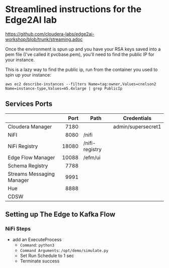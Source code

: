 # Streamlined instructions for the Edge2AI lab

https://github.com/cloudera-labs/edge2ai-workshop/blob/trunk/streaming.adoc


Once the environment is spun up and you have your RSA keys saved into a pem file (I've called it pvcbase.pem), you'll need to find the public IP for your instance.

This is a lazy way to find the public ip, run from the container you used to spin up your instance:
```
aws ec2 describe-instances --filters Name=tag:owner,Values=cnelson2 Name=instance-type,Values=m5.4xlarge | grep PublicIp
```

## Services Ports
|                           	|  Port 	| Path           	| Credentials        	|
|---------------------------	|------:	|----------------	|--------------------	|
| Cloudera Manager          	| 7180  	|                	| admin/supersecret1 	|
| NiFI                      	| 8080  	| /nifi          	|                    	|
| NiFi Registry             	| 18080 	| /nifi-registry 	|                    	|
| Edge Flow Manager         	| 10088 	| /efm/ui        	|                    	|
| Schema Registry           	| 7788  	|                	|                    	|
| Streams Messaging Manager 	| 9991  	|                	|                    	|
| Hue                       	| 8888  	|                	|                    	|
| CDSW                       	|       	|                	|                    	|


## Setting up The Edge to Kafka Flow

### NiFi Steps
* add an ExecuteProcess
  * `Command`: `python3`
  * `Command Arguments`: `/opt/demo/simulate.py`
  * Set Run Schedule to 1 sec
  * Terminate success


